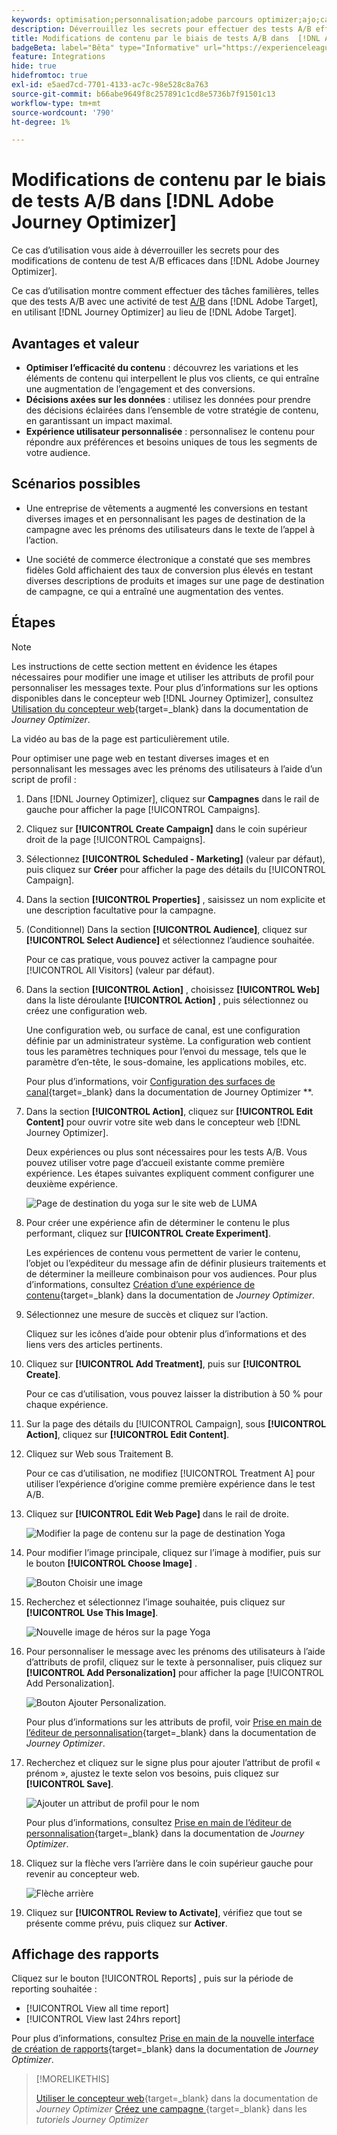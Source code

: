 ```yaml
---
keywords: optimisation;personnalisation;adobe parcours optimizer;ajo;cas d’utilisation;scénarios;changement de contenu/test ab;attribut de profil;modifier l’image;permuter l’image
description: Déverrouillez les secrets pour effectuer des tests A/B efficaces sur les modifications de contenu dans Adobe Journey Optimizer
title: Modifications de contenu par le biais de tests A/B dans  [!DNL Adobe Journey Optimizer]
badgeBeta: label="Bêta" type="Informative" url="https://experienceleague.adobe.com/docs/target/using/introduction/intro.html?lang=fr#beta newtab=true?lang=fr" tooltip="Quelles sont les fonctionnalités bêta dans  [!DNL Adobe Target] ?"
feature: Integrations
hide: true
hidefromtoc: true
exl-id: e5aed7cd-7701-4133-ac7c-98e528c8a763
source-git-commit: b66abe9649f8c257891c1cd8e5736b7f91501c13
workflow-type: tm+mt
source-wordcount: '790'
ht-degree: 1%

---
```


# Modifications de contenu par le biais de tests A/B dans [!DNL Adobe Journey Optimizer]

Ce cas d’utilisation vous aide à déverrouiller les secrets pour des modifications de contenu de test A/B efficaces dans [!DNL Adobe Journey Optimizer].

Ce cas d’utilisation montre comment effectuer des tâches familières, telles que des tests A/B avec une activité de test [A/B](/help/main/c-activities/t-test-ab/test-ab.md) dans [!DNL Adobe Target], en utilisant [!DNL Journey Optimizer] au lieu de [!DNL Adobe Target].

## Avantages et valeur

* **Optimiser l’efficacité du contenu** : découvrez les variations et les éléments de contenu qui interpellent le plus vos clients, ce qui entraîne une augmentation de l’engagement et des conversions.
* **Décisions axées sur les données** : utilisez les données pour prendre des décisions éclairées dans l’ensemble de votre stratégie de contenu, en garantissant un impact maximal.
* **Expérience utilisateur personnalisée** : personnalisez le contenu pour répondre aux préférences et besoins uniques de tous les segments de votre audience.

## Scénarios possibles

* Une entreprise de vêtements a augmenté les conversions en testant diverses images et en personnalisant les pages de destination de la campagne avec les prénoms des utilisateurs dans le texte de l’appel à l’action.

* Une société de commerce électronique a constaté que ses membres fidèles Gold affichaient des taux de conversion plus élevés en testant diverses descriptions de produits et images sur une page de destination de campagne, ce qui a entraîné une augmentation des ventes.

## Étapes

>[!NOTE]
>
>Les instructions de cette section mettent en évidence les étapes nécessaires pour modifier une image et utiliser les attributs de profil pour personnaliser les messages texte. Pour plus d’informations sur les options disponibles dans le concepteur web [!DNL Journey Optimizer], consultez [Utilisation du concepteur web](https://experienceleague.adobe.com/fr/docs/journey-optimizer/using/channels/web/author-web-pages/web-visual-editor){target=_blank} dans la documentation de *Journey Optimizer*.
>
>La vidéo au bas de la page est particulièrement utile.

Pour optimiser une page web en testant diverses images et en personnalisant les messages avec les prénoms des utilisateurs à l’aide d’un script de profil :

1. Dans [!DNL Journey Optimizer], cliquez sur **Campagnes** dans le rail de gauche pour afficher la page [!UICONTROL Campaigns].

1. Cliquez sur **[!UICONTROL Create Campaign]** dans le coin supérieur droit de la page [!UICONTROL Campaigns].

1. Sélectionnez **[!UICONTROL Scheduled - Marketing]** (valeur par défaut), puis cliquez sur **Créer** pour afficher la page des détails du [!UICONTROL Campaign].

1. Dans la section **[!UICONTROL Properties]** , saisissez un nom explicite et une description facultative pour la campagne.

1. (Conditionnel) Dans la section **[!UICONTROL Audience]**, cliquez sur **[!UICONTROL Select Audience]** et sélectionnez l’audience souhaitée.

   Pour ce cas pratique, vous pouvez activer la campagne pour [!UICONTROL All Visitors] (valeur par défaut).

1. Dans la section **[!UICONTROL Action]** , choisissez **[!UICONTROL Web]** dans la liste déroulante **[!UICONTROL Action]** , puis sélectionnez ou créez une configuration web.

   Une configuration web, ou surface de canal, est une configuration définie par un administrateur système. La configuration web contient tous les paramètres techniques pour l’envoi du message, tels que le paramètre d’en-tête, le sous-domaine, les applications mobiles, etc.

   Pour plus d’informations, voir [Configuration des surfaces de canal](https://experienceleague.adobe.com/fr/docs/journey-optimizer/using/configuration/channel-surfaces#set-up-channel-surfaces){target=_blank} dans la documentation de Journey Optimizer **.

1. Dans la section **[!UICONTROL Action]**, cliquez sur **[!UICONTROL Edit Content]** pour ouvrir votre site web dans le concepteur web [!DNL Journey Optimizer].

   Deux expériences ou plus sont nécessaires pour les tests A/B. Vous pouvez utiliser votre page d’accueil existante comme première expérience. Les étapes suivantes expliquent comment configurer une deuxième expérience.

   ![Page de destination du yoga sur le site web de LUMA](/help/main/c-integrating-target-with-mac/ajo/assets/luma-yoga-landing.png)

1. Pour créer une expérience afin de déterminer le contenu le plus performant, cliquez sur **[!UICONTROL Create Experiment]**.

   Les expériences de contenu vous permettent de varier le contenu, l’objet ou l’expéditeur du message afin de définir plusieurs traitements et de déterminer la meilleure combinaison pour vos audiences. Pour plus d’informations, consultez [Création d’une expérience de contenu](https://experienceleague.adobe.com/fr/docs/journey-optimizer/using/content-management/content-experiment/content-experiment){target=_blank} dans la documentation de *Journey Optimizer*.

1. Sélectionnez une mesure de succès et cliquez sur l’action.

   Cliquez sur les icônes d’aide pour obtenir plus d’informations et des liens vers des articles pertinents.

1. Cliquez sur **[!UICONTROL Add Treatment]**, puis sur **[!UICONTROL Create]**.

   Pour ce cas d’utilisation, vous pouvez laisser la distribution à 50 % pour chaque expérience.

1. Sur la page des détails du [!UICONTROL Campaign], sous **[!UICONTROL Action]**, cliquez sur **[!UICONTROL Edit Content]**.

1. Cliquez sur Web sous Traitement B.

   Pour ce cas d’utilisation, ne modifiez [!UICONTROL Treatment A] pour utiliser l’expérience d’origine comme première expérience dans le test A/B.

1. Cliquez sur **[!UICONTROL Edit Web Page]** dans le rail de droite.

   ![Modifier la page de contenu sur la page de destination Yoga](/help/main/c-integrating-target-with-mac/ajo/assets/edit-yoga-page.png)

1. Pour modifier l’image principale, cliquez sur l’image à modifier, puis sur le bouton **[!UICONTROL Choose Image]** .

   ![Bouton Choisir une image](/help/main/c-integrating-target-with-mac/ajo/assets/choose-image.png)

1. Recherchez et sélectionnez l’image souhaitée, puis cliquez sur **[!UICONTROL Use This Image]**.

   ![Nouvelle image de héros sur la page Yoga](/help/main/c-integrating-target-with-mac/ajo/assets/new-hero-image.png)

1. Pour personnaliser le message avec les prénoms des utilisateurs à l’aide d’attributs de profil, cliquez sur le texte à personnaliser, puis cliquez sur **[!UICONTROL Add Personalization]** pour afficher la page [!UICONTROL Add Personalization].

   ![Bouton Ajouter Personalization.](/help/main/c-integrating-target-with-mac/ajo/assets/add-personalization-button.png)

   Pour plus d’informations sur les attributs de profil, voir [Prise en main de l’éditeur de personnalisation](https://experienceleague.adobe.com/fr/docs/journey-optimizer/using/content-management/personalization/expression-editor/personalization-build-expressions){target=_blank} dans la documentation de *Journey Optimizer*.

1. Recherchez et cliquez sur le signe plus pour ajouter l’attribut de profil « prénom », ajustez le texte selon vos besoins, puis cliquez sur **[!UICONTROL Save]**.

   ![Ajouter un attribut de profil pour le nom](/help/main/c-integrating-target-with-mac/ajo/assets/add-profile-attribute-for-name.png)

   Pour plus d’informations, consultez [Prise en main de l’éditeur de personnalisation](https://experienceleague.adobe.com/fr/docs/journey-optimizer/using/content-management/personalization/expression-editor/personalization-build-expressions){target=_blank} dans la documentation de *Journey Optimizer*.

1. Cliquez sur la flèche vers l’arrière dans le coin supérieur gauche pour revenir au concepteur web.

   ![Flèche arrière](/help/main/c-integrating-target-with-mac/ajo/assets/back-arrow.png)

1. Cliquez sur **[!UICONTROL Review to Activate]**, vérifiez que tout se présente comme prévu, puis cliquez sur **Activer**.

## Affichage des rapports

Cliquez sur le bouton [!UICONTROL Reports] , puis sur la période de reporting souhaitée :

* [!UICONTROL View all time report]
* [!UICONTROL View last 24hrs report]

Pour plus d’informations, consultez [Prise en main de la nouvelle interface de création de rapports](https://experienceleague.adobe.com/fr/docs/journey-optimizer/using/channel-report/report-gs-cja){target=_blank} dans la documentation de *Journey Optimizer*.

>[!MORELIKETHIS]
>
>[Utiliser le concepteur web](https://experienceleague.adobe.com/fr/docs/journey-optimizer/using/channels/web/author-web-pages/web-visual-editor){target=_blank} dans la documentation de *Journey Optimizer*
>[Créez une campagne ](https://experienceleague.adobe.com/fr/docs/journey-optimizer-learn/tutorials/create-campaigns/create-a-campaign){target=_blank} dans les *tutoriels Journey Optimizer*
